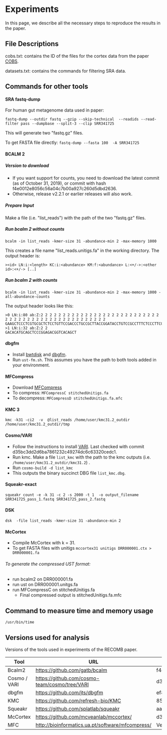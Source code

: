 # Experiments 

In this page, we describe all the necessary steps to reproduce the results in the paper.


## File Descriptions

cobs.txt: contains the ID of the files for the cortex data from the paper [COBS](https://arxiv.org/abs/1905.09624).

datasets.txt: contains the commands for filtering SRA data.

## Commands for other tools

#### SRA fastq-dump
For human gut metagenome data used in paper:

`fastq-dump --outdir fastq --gzip --skip-technical  --readids --read-filter pass --dumpbase --split-3 --clip SRR341725`

This will generate two "fastq.gz" files.


To get FASTA file directly: 
`fastq-dump --fasta 100  -A SRR341725`


#### BCALM 2


##### Version to download
- If you want support for counts, you need to download the latest commit (as of October 31, 2019), or commit with hash f4e0012e8056c56a04c7b00a927c260d5dbd2636.  
- Otherwise, release v2.2.1 or earlier releases will also work.

##### Prepare Input 
Make a file (i.e. "list_reads") with the path of the two "fastq.gz" files. 

##### Run bcalm 2 without counts
`bcalm -in list_reads -kmer-size 31 -abundance-min 2 -max-memory 1000`

This creates a file name "list_reads.unitigs.fa" in the working directory. The output header is:

	><id> LN:i:<length> KC:i:<abundance> KM:f:<abundance> L:<+/->:<other id>:<+/-> [..]
	
	
##### Run bcalm 2 with counts
`bcalm -in list_reads -kmer-size 31 -abundance-min 2 -max-memory 1000 -all-abundance-counts`

The output header looks like this:

	>0 LN:i:80 ab:Z:2 2 2 2 2 2 2 2 2 2 2 2 2 2 2 2 2 2 2 2 2 2 2 2 2 2 2 2 2 2 2 2 2 2 2 2 2 2 2 2 2 2 2 2 2 2 2 2 2 2
	GAAGCTCCCTCGTGCGCTCTCCTGTTCCGACCCTGCCGCTTACCGGATACCTGTCCGCCTTTCTCCCTTCGGGAAGCGTG
	>1 LN:i:32 ab:Z:2 2
	GACACATGCAGCTCCCGGAGACGGTCACAGCT
	
#### dbgfm
- Install [bwtdisk](http://people.unipmn.it/manzini/bwtdisk/) and [dbgfm](https://github.com/jts/dbgfm). 
- Run `ust-fm.sh`. This assumes you have the path to both tools added in your environment.

#### MFCompress
- Download [MFCompress](http://bioinformatics.ua.pt/software/mfcompress/)
- To compress: `MFCompressC stitchedUnitigs.fa`
- To decompress: `MFCompressD stitchedUnitigs.fa.mfc`

#### KMC 3
`kmc -k31 -ci2  -v  @list_reads /home/user/kmc31.2_outdir /home/user/kmc31.2_outdir/tmp`

#### Cosmo/VARI
- Follow the instructions to install [VARI](https://github.com/cosmo-team/cosmo/tree/VARI). Last checked with commit d35bc3dd2d6ba7861232c49274dc6c63320cedc1.
- Run kmc. Make a file `list_kmc` with the path to the kmc outputs (i.e. `/home/user/kmc31.2_outdir/kmc31.2`) .
- Run `cosmo-build -d list_kmc`
- This outputs the binary succinct DBG file `list_kmc.dbg`.

#### Squeakr-exact
`squeakr count -e -k 31 -c 2 -s 2000 -t 1  -o output_filename SRR341725_pass_1.fastq SRR341725_pass_2.fastq`

#### DSK
`dsk  -file list_reads -kmer-size 31 -abundance-min 2`

#### McCortex
- Compile McCortex with k = 31.
- To get FASTA files with unitigs `mccortex31 unitigs DRR000001.ctx > DRR000001.fa`   

###### To generate the compressed UST format:
- run bcalm2 on DRR000001.fa
- run ust on DRR000001.unitgs.fa
- run MFCompressC on stitchedUnitigs.fa	
	- Final compressed output is stitchedUnitigs.fa.mfc


## Command to measure time and memory usage
`/usr/bin/time`

## Versions used for analysis

Versions of the tools used in experiments of the RECOMB paper. 

| Tool | URL | Git commit hash / Version | 
| ---  | --- | ------------------------- |
| Bcalm2 | https://github.com/gatb/bcalm | f4e0012e8056c56a04c7b00a927c260d5dbd2636 |
| Cosmo / VARI | https://github.com/cosmo-team/cosmo/tree/VARI | d35bc3dd2d6ba7861232c49274dc6c63320cedc1 |
| dbgfm | https://github.com/jts/dbgfm | ef82d38af2c402beab9ef9f12a72e7dcaeff210c |
| KMC   | https://github.com/refresh-bio/KMC | 85ad76956d890aa24fc8525eee5653078ed86ace | 
| Squeakr | https://github.com/splatlab/squeakr | aa30936a40ac07b556d48b867ccadcebc5525021 |
| McCortex | https://github.com/mcveanlab/mccortex/ | d3901d900cacff376e1201e86223adf1cc56784a |
| MFC | http://bioinformatics.ua.pt/software/mfcompress/ | Version 1.01 |

